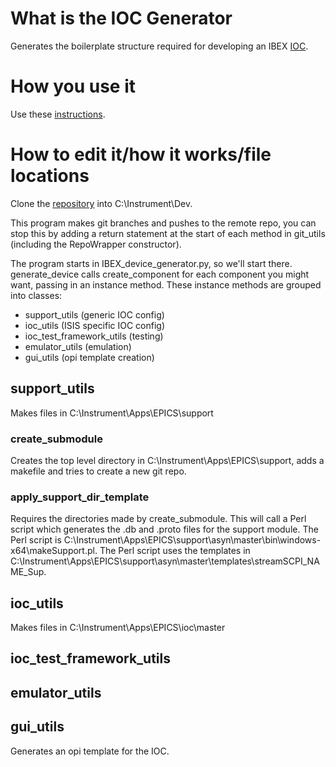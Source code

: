 # What is the IOC Generator

Generates the boilerplate structure required for developing an IBEX [IOC](https://github.com/ISISComputingGroup/ibex_developers_manual/wiki/IOCs).

# How you use it

Use these [instructions](https://github.com/ISISComputingGroup/IBEX_device_generator).

# How to edit it/how it works/file locations

Clone the [repository](https://github.com/ISISComputingGroup/IBEX_device_generator) into C:\Instrument\Dev.

This program makes git branches and pushes to the remote repo, you can stop this by adding a return statement at the start of each method in git_utils (including the RepoWrapper constructor).

The program starts in IBEX_device_generator.py, so we'll start there.
generate_device calls create_component for each component you might want, passing in an instance method.
These instance methods are grouped into classes:
 - support_utils (generic IOC config)
 - ioc_utils (ISIS specific IOC config)
 - ioc_test_framework_utils (testing)
 - emulator_utils (emulation)
 - gui_utils (opi template creation)

## support_utils

Makes files in C:\Instrument\Apps\EPICS\support

### create_submodule

Creates the top level directory in C:\Instrument\Apps\EPICS\support\, adds a makefile and tries to create a new git repo.

### apply_support_dir_template

Requires the directories made by create_submodule.
This will call a Perl script which generates the .db and .proto files for the support module.
The Perl script is C:\Instrument\Apps\EPICS\support\asyn\master\bin\windows-x64\makeSupport.pl.
The Perl script uses the templates in C:\Instrument\Apps\EPICS\support\asyn\master\templates\streamSCPI\_NAME_Sup.


## ioc_utils

Makes files in C:\Instrument\Apps\EPICS\ioc\master

## ioc_test_framework_utils


## emulator_utils



## gui_utils

Generates an opi template for the IOC.